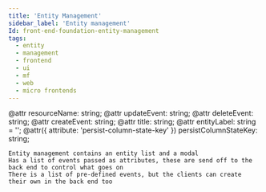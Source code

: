```yaml
---
title: 'Entity Management'
sidebar_label: 'Entity management'
Id: front-end-foundation-entity-management
tags:
  - entity
  - management
  - frontend
  - ui
  - mf
  - web
  - micro frontends
---
```


  @attr resourceName: string;
  @attr updateEvent: string;
  @attr deleteEvent: string;
  @attr createEvent: string;
  @attr title: string;
  @attr entityLabel: string = '';
  @attr({ attribute: 'persist-column-state-key' }) persistColumnStateKey: string;

	Entity management contains an entity list and a modal
	Has a list of events passed as attributes, these are send off to the back end to control what goes on
	There is a list of pre-defined events, but the clients can create their own in the back end too

